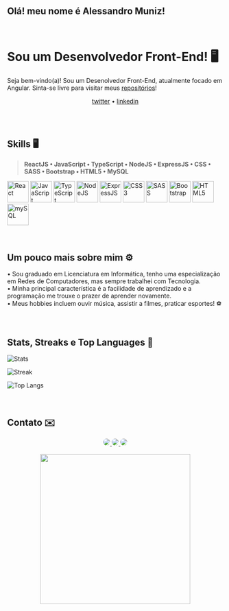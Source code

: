 ## Olá! meu nome é Alessandro Muniz!

<br>

# Sou um Desenvolvedor Front-End! 🖥️

Seja bem-vindo(a)! Sou um Desenolvedor Front-End, atualmente focado em Angular. Sinta-se livre para visitar meus [repositórios](https://github.com/Alessandro1979-itac?tab=repositories)!

<p align="center">
  <a href="https://twitter.com/Muniz_Caranha">twitter</a> •
  <a href="https://www.linkedin.com/in/alemcar/">linkedin</a>
</p>
<br><br>

## Skills 🖥️

> **ReactJS • JavaScript • TypeScript • NodeJS • ExpressJS • CSS • SASS • Bootstrap • HTML5 • MySQL**

<div>
<img height= "50rem" alt="React" src="https://user-images.githubusercontent.com/109265005/221436560-1c004605-0471-41fe-845a-c466e801673e.svg" /> 
<img height= "50rem" alt="JavaScript" src="https://user-images.githubusercontent.com/109265005/221436214-92d2f3aa-215c-4501-acab-23c3b6aff1cd.svg" />
<img height= "50rem" alt="TypeScript" src="https://user-images.githubusercontent.com/109265005/221436885-0a90e837-8920-4141-af74-503e971e2e66.svg" />
<img height= "50rem" alt="NodeJS" src="https://user-images.githubusercontent.com/109265005/221436733-fb3cae0c-8a0f-4c08-bd2a-6743ac439fe3.svg" />
<img height= "50rem" alt="ExpressJS" src="https://user-images.githubusercontent.com/109265005/221437822-19c27b79-8b72-437b-84a5-14ad78e0a38e.svg" />
<img height= "50rem" alt="CSS3" src="https://user-images.githubusercontent.com/109265005/221436667-7649df5e-77ef-4843-8902-bc6588e1cacd.svg" />
<img height= "50rem" alt="SASS" src="https://user-images.githubusercontent.com/109265005/221437893-5da9c2c7-501c-4aff-997b-3aa080b3ee47.svg" />
<img height= "50rem" alt="Bootstrap" src="https://user-images.githubusercontent.com/109265005/221437909-6bf3bcc9-ea48-4fe7-bdba-8c1ff84c9e66.svg" />
<img height= "50rem" alt="HTML5" src="https://user-images.githubusercontent.com/109265005/221436708-daab3b8f-0d98-4bda-8c5b-fdf1dfe399f5.svg" />
<img height= "50rem" alt="mySQL" src="https://user-images.githubusercontent.com/109265005/221436911-c9913bc7-eaa6-4ed2-8e56-1870cebd3b7e.svg" />
</div>
<br><br>

## Um pouco mais sobre mim ⚙️

<div>
• Sou graduado em Licenciatura em Informática, tenho uma especialização em Redes de Computadores, mas sempre trabalhei com Tecnologia.<br>
• Minha principal característica é a facilidade de aprendizado e a programação me trouxe o prazer de aprender novamente.<br>
• Meus hobbies incluem ouvir música, assistir a filmes, praticar esportes! ⚽<br>
</div>
<br><br>

## Stats, Streaks e Top Languages 💾

![Stats](https://github-readme-stats.vercel.app/api?username=Alessandro1979-itac&theme=dracula)
<br>

![Streak](https://streak-stats.demolab.com/?user=Alessandro1979-itac&theme=dracula)
<br>

![Top Langs](https://github-readme-stats.vercel.app/api/top-langs/?username=Alessandro1979-itac&layout=compact&theme=dracula)
<br>
<br><br>

## Contato ✉️

<div align="center">
  <div align="center">
    <a href="https://https://www.linkedin.com/in/alemcar/" target="_blank">
      <img src="https://img.shields.io/badge/-LinkedIn-%230077B5?style=for-the-badge&logo=linkedin&logoColor=white" style="border-radius:50px;" target="_blank">
    </a>
    <a href = "mailto:muniz.caranha@gmail.com">
      <img src="https://img.shields.io/badge/Gmail-D14836?style=for-the-badge&logo=gmail&logoColor=white" style="border-radius:50px" target="_blank">
    </a>
    <a href="https://www.instagram.com/alemcar.dev/">
      <img src="https://img.shields.io/badge/Instagram-E4405F?style=for-the-badge&logo=instagram&logoColor=white" style="border-radius:50px;" target="_blank">
    </a>
  </div>
  <br>
  <img height="350 rem" src="https://i.pinimg.com/originals/cd/59/d6/cd59d626dc86397fe45080e6e9c7027d.gif" />
</div>
